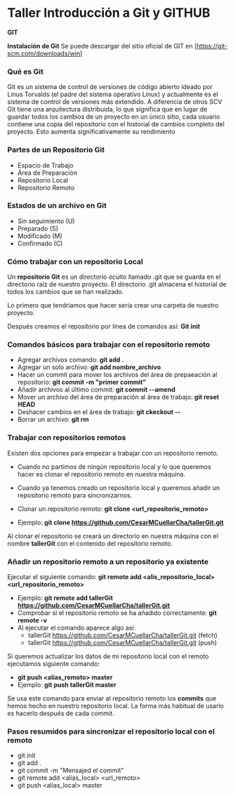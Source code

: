 # **Taller Introducción a Git y GITHUB** #
 
**GIT**

**Instalación de Git**
Se puede descargar del sitio oficial de GIT en [https://git-scm.com/downloads/win]

### **Qué es Git** ###

Git es un sistema de control de versiones de código abierto ideado por Linus Torvalds (el padre del sistema operativo Linux) y actualmente es el
sistema de control de versiones más extendido. A diferencia de otros SCV Git tiene una arquitectura distribuida, lo que significa que en lugar de 
guardar todos los cambios de un proyecto en un único sitio, cada usuario contiene una copia del repositorio con el historial de cambios completo 
del proyecto. Esto aumenta significativamente su rendimiento

### **Partes de un Repositorio Git** ###
- Espacio de Trabajo
- Área de Preparación
- Repositorio Local
- Repositorio Remoto

### **Estados de un archivo en Git** ###
- Sin seguimiento (U)
- Preparado (S)
- Modificado (M)
- Confirmado (C)

### **Cómo trabajar con un repositorio Local** ###
Un **repositorio Git** es un directorio oculto llamado .git que se guarda en el directorio raíz de nuestro proyecto. El directorio .git almacena el historial
de todos los cambios que se han realizado.

Lo primero que tendriamos que hacer sería crear una carpeta de nuestro proyecto.

Después creamos el repositorio por línea de comandos así: **Git init**

### **Comandos básicos para trabajar con el repositorio remoto** ###
- Agregar archivos comando:  **git add .**
- Agregar un solo archivo: **git add nombre_archivo**
- Hacer un commit para mover los archivos del área de prepaeación al repositorio: **git commit -m "primer commit"**
- Añadir archivos al último commit: **git commit --amend**
- Mover un archivo del área de preparación al área de trabajo: **git reset HEAD <archivo>**
- Deshacer cambios en el área de trabajo: **git ckeckout -- <archivo>**
- Borrar un archivo: **git rm <archivo>**

### **Trabajar con repositorios remotos** ###
Existen dos opciones para empezar a trabajar con un repositorio remoto.
- Cuando no partimos de ningún repositorio local y lo que queremos hacer es clonar el repositorio remoto en nuestra máquina.
- Cuando ya tenemos creado un repositorio local y queremos añadir un repositorio remoto para sincronizarnos.

- Clonar un repositorio remoto: **git clone <url_repositorio_remoto>**
- Ejemplo: **git clone https://github.com/CesarMCuellarCha/tallerGit.git**

Al clonar el repositorio se creará un directorio en nuestra máquina con el nombre **tallerGit** con el contenido del repositorio remoto.

### **Añadir un repositorio remoto a un repositorio ya existente** ###

Ejecutar el siguiente comando: **git remote add <alis_repositorio_local> <url_repositorio_remoto>** 
- Ejemplo: **git remote add tallerGit https://github.com/CesarMCuellarCha/tallerGit.git**
- Comprobar si el repositorio remoto se ha añadido correctamente: **git remote -v**
- Al ejecutar el comando aparece algo así:
  - tallerGit       https://github.com/CesarMCuellarCha/tallerGit.git (fetch)
  - tallerGit       https://github.com/CesarMCuellarCha/tallerGit.git (push)

Si queremos actualizar los datos de mi repositorio local con el remoto ejecutamos siguiente comando:
- **git push <alias_remoto> master**
- Ejemplo: **git push tallerGit master**

Se usa este comando para enviar al repositorio remoto los **commits** que hemos hecho en nuestro repositorio local.
La forma más habitual de usarlo es hacerlo después de cada commit.

### **Pasos resumidos para sincronizar el repositorio local con el remoto** ###
- git init
- git add .
- git commit -m "Mensajed el commit"
- git remote add <alias_local> <url_remoto>
- git push <alias_local> master


